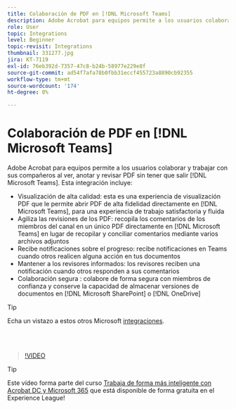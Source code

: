 ```yaml
---
title: Colaboración de PDF en [!DNL Microsoft Teams]
description: Adobe Acrobat para equipos permite a los usuarios colaborar y trabajar con sus compañeros al ver, anotar y revisar PDF sin tener que salir [!DNL Microsoft Teams]
role: User
topic: Integrations
level: Beginner
topic-revisit: Integrations
thumbnail: 331277.jpg
jira: KT-7119
exl-id: 76eb392d-7357-47c8-b24b-58977e229e8f
source-git-commit: ad54f7afa78b0fbb31eccf455723a8890cb92355
workflow-type: tm+mt
source-wordcount: '174'
ht-degree: 0%

---
```


# Colaboración de PDF en [!DNL Microsoft Teams]

Adobe Acrobat para equipos permite a los usuarios colaborar y trabajar con sus compañeros al ver, anotar y revisar PDF sin tener que salir [!DNL Microsoft Teams]. Esta integración incluye:

* Visualización de alta calidad: esta es una experiencia de visualización PDF que le permite abrir PDF de alta fidelidad directamente en [!DNL Microsoft Teams], para una experiencia de trabajo satisfactoria y fluida
* Agiliza las revisiones de los PDF: recopila los comentarios de los miembros del canal en un único PDF directamente en [!DNL Microsoft Teams] en lugar de recopilar y conciliar comentarios mediante varios archivos adjuntos
* Recibe notificaciones sobre el progreso: recibe notificaciones en Teams cuando otros realicen alguna acción en tus documentos
* Mantener a los revisores informados: los revisores reciben una notificación cuando otros responden a sus comentarios
* Colaboración segura : colabore de forma segura con miembros de confianza y conserve la capacidad de almacenar versiones de documentos en [!DNL Microsoft SharePoint] o [!DNL OneDrive]

>[!TIP]
>
>Echa un vistazo a estos otros Microsoft [integraciones](../integrate/integrate-overview.md#microsoft).

<br> 

>[!VIDEO](https://video.tv.adobe.com/v/331277?quality=12&learn=on&hidetitle=true)

>[!TIP]
>
>Este vídeo forma parte del curso [Trabaja de forma más inteligente con Acrobat DC y Microsoft 365](https://experienceleague.adobe.com/?recommended=Acrobat-U-1-2021.microsoft365) que está disponible de forma gratuita en el Experience League!
